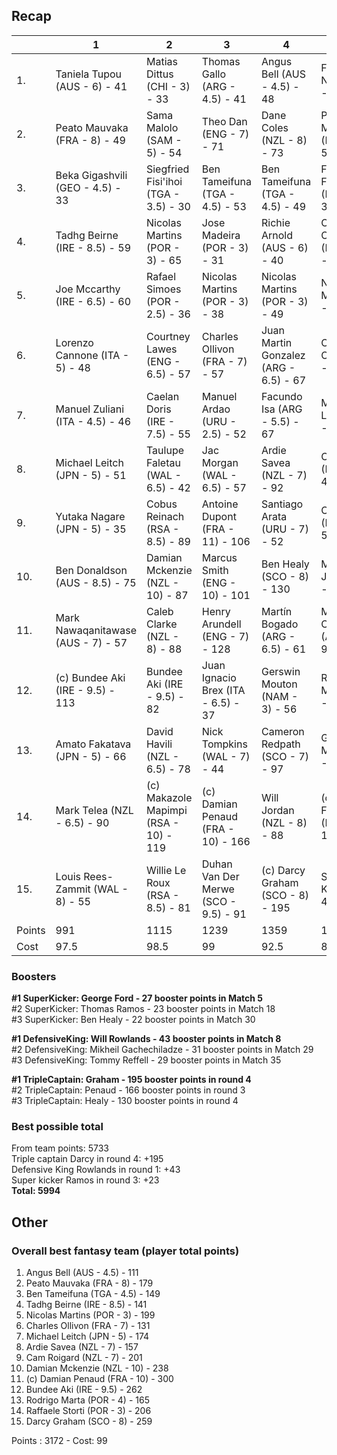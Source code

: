 ## Recap

|        | 1                                  | 2                                     | 3                                    | 4                                     | 5                                          |
| ------ | ---------------------------------- | ------------------------------------- | ------------------------------------ | ------------------------------------- | ------------------------------------------ |
| 1.     | Taniela Tupou (AUS - 6) - 41       | Matias Dittus (CHI - 3) - 33          | Thomas Gallo (ARG - 4.5) - 41        | Angus Bell (AUS - 4.5) - 48           | Fletcher Newell (NZL - 4.5) - 49           |
| 2.     | Peato Mauvaka (FRA - 8) - 49       | Sama Malolo (SAM - 5) - 54            | Theo Dan (ENG - 7) - 71              | Dane Coles (NZL - 8) - 73             | Peato Mauvaka (FRA - 8) - 50               |
| 3.     | Beka Gigashvili (GEO - 4.5) - 33   | Siegfried Fisi'ihoi (TGA - 3.5) - 30  | Ben Tameifuna (TGA - 4.5) - 53       | Ben Tameifuna (TGA - 4.5) - 49        | Francisco Fernandes (POR - 3) - 32         |
| 4.     | Tadhg Beirne (IRE - 8.5) - 59      | Nicolas Martins (POR - 3) - 65        | Jose Madeira (POR - 3) - 31          | Richie Arnold (AUS - 6) - 40          | Ollie Chessum (ENG - 6.5) - 38             |
| 5.     | Joe Mccarthy (IRE - 6.5) - 60      | Rafael Simoes (POR - 2.5) - 36        | Nicolas Martins (POR - 3) - 38       | Nicolas Martins (POR - 3) - 49        | Nicolas Martins (POR - 3) - 47             |
| 6.     | Lorenzo Cannone (ITA - 5) - 48     | Courtney Lawes (ENG - 6.5) - 57       | Charles Ollivon (FRA - 7) - 57       | Juan Martin Gonzalez (ARG - 6.5) - 67 | Charles Ollivon (FRA - 7) - 41             |
| 7.     | Manuel Zuliani (ITA - 4.5) - 46    | Caelan Doris (IRE - 7.5) - 55         | Manuel Ardao (URU - 2.5) - 52        | Facundo Isa (ARG - 5.5) - 67          | Michael Leitch (JPN - 5) - 36              |
| 8.     | Michael Leitch (JPN - 5) - 51      | Taulupe Faletau (WAL - 6.5) - 42      | Jac Morgan (WAL - 6.5) - 57          | Ardie Savea (NZL - 7) - 92            | Cristi Boboc (ROU - 2) - 44                |
| 9.     | Yutaka Nagare (JPN - 5) - 35       | Cobus Reinach (RSA - 8.5) - 89        | Antoine Dupont (FRA - 11) - 106      | Santiago Arata (URU - 7) - 52         | Cam Roigard (NZL - 7) - 58                 |
| 10.    | Ben Donaldson (AUS - 8.5) - 75     | Damian Mckenzie (NZL - 10) - 87       | Marcus Smith (ENG - 10) - 101        | Ben Healy (SCO - 8) - 130             | Matthieu Jalibert (FRA - 13) - 88          |
| 11.    | Mark Nawaqanitawase (AUS - 7) - 57 | Caleb Clarke (NZL - 8) - 88           | Henry Arundell (ENG - 7) - 128       | Martín Bogado (ARG - 6.5) - 61        | Mateo Carreras (ARG - 7) - 93              |
| 12.    | (c) Bundee Aki (IRE - 9.5) - 113   | Bundee Aki (IRE - 9.5) - 82           | Juan Ignacio Brex (ITA - 6.5) - 37   | Gerswin Mouton (NAM - 3) - 56         | Rodrigo Marta (POR - 4) - 62               |
| 13.    | Amato Fakatava (JPN - 5) - 66      | David Havili (NZL - 6.5) - 78         | Nick Tompkins (WAL - 7) - 44         | Cameron Redpath (SCO - 7) - 97        | George Moala (TGA - 4) - 85                |
| 14.    | Mark Telea (NZL - 6.5) - 90        | (c) Makazole Mapimpi (RSA - 10) - 119 | (c) Damian Penaud (FRA - 10) - 166   | Will Jordan (NZL - 8) - 88            | (c) Leicester Fainga'anuku (NZL - 7) - 106 |
| 15.    | Louis Rees-Zammit (WAL - 8) - 55   | Willie Le Roux (RSA - 8.5) - 81       | Duhan Van Der Merwe (SCO - 9.5) - 91 | (c) Darcy Graham (SCO - 8) - 195      | Solomone Kata (TGA - 4.5) - 94             |
| Points | 991                                | 1115                                  | 1239                                 | 1359                                  | 1029                                       |
| Cost   | 97.5                               | 98.5                                  | 99                                   | 92.5                                  | 85.5                                       |

### Boosters

**\#1 SuperKicker: George Ford - 27 booster points in Match 5**  
\#2 SuperKicker: Thomas Ramos - 23 booster points in Match 18  
\#3 SuperKicker: Ben Healy - 22 booster points in Match 30

**\#1 DefensiveKing: Will Rowlands - 43 booster points in Match 8**  
\#2 DefensiveKing: Mikheil Gachechiladze - 31 booster points in Match 29  
\#3 DefensiveKing: Tommy Reffell - 29 booster points in Match 35

**\#1 TripleCaptain: Graham - 195 booster points in round 4**  
\#2 TripleCaptain: Penaud - 166 booster points in round 3  
\#3 TripleCaptain: Healy - 130 booster points in round 4

### Best possible total

From team points: 5733  
Triple captain Darcy in round 4: +195  
Defensive King Rowlands in round 1: +43  
Super kicker Ramos in round 3: +23  
**Total: 5994**

## Other

### Overall best fantasy team (player total points)

1.  Angus Bell (AUS - 4.5) - 111
2.  Peato Mauvaka (FRA - 8) - 179
3.  Ben Tameifuna (TGA - 4.5) - 149
4.  Tadhg Beirne (IRE - 8.5) - 141
5.  Nicolas Martins (POR - 3) - 199
6.  Charles Ollivon (FRA - 7) - 131
7.  Michael Leitch (JPN - 5) - 174
8.  Ardie Savea (NZL - 7) - 157
9.  Cam Roigard (NZL - 7) - 201
10. Damian Mckenzie (NZL - 10) - 238
11. (c) Damian Penaud (FRA - 10) - 300
12. Bundee Aki (IRE - 9.5) - 262
13. Rodrigo Marta (POR - 4) - 165
14. Raffaele Storti (POR - 3) - 206
15. Darcy Graham (SCO - 8) - 259

Points : 3172 - Cost: 99

